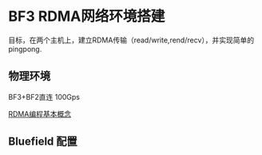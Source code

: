# BF3 RDMA网络环境搭建
目标，在两个主机上，建立RDMA传输（read/write,rend/recv），并实现简单的pingpong.
## 物理环境
BF3+BF2直连 100Gps

[](https://docs.nvidia.com/networking/display/mlnxofedv23100550)
[RDMA编程基本概念](https://docs.nvidia.com/networking/display/rdmaawareprogrammingv17/transport+modes)
## Bluefield 配置



